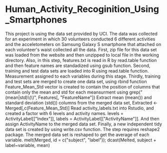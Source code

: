 # Human_Activity_Recoginition_Using_Smartphones
This project is using the data set provided by UCI. The data was collected for an experiment in which 30 volunteers conducted 6 different activities and the acceletometers on Samsung Galaxy S smartphone that attached on each volunteer's waist collected all the data. 
First, zip file for this data set was loaded from the website and then unzipped to local file in the working directory. 
Also, in this step, features.txt is read in R by read.table function and then feature names are standadized using gsub function.
Second, training and test data sets are loaded into R using read.table function. Measurement assigned to each variables during this stage.
Thirdly, training and test sets are merged to create one data set, using rbind function
Feature_Mean_Std vector is created to contain the position of columns that contain only the mean and std for each meansurment using grep("(mean|std)\\(\\)", Features[, "FeatureName"])
Extract mean (mean()) and standard deviation (std()) columns from the merged data set, Extracted <- Merged[,c(Feature_Mean_Std)]
Read activity_labels.txt into Rstudio, and created a factor with 6 levels and activity names. levels = ActivityLabel[["Index"]], labels = ActivityLabel[["ActivityName"]]. And then assign ActivityName to the merged data set.
Finally, a new independent tidy data set is created by using write.csv function. The step requires reshape2 package. The merged data set is reshaped to get the average of each variable. melt(Merged, id = c("subject", "label")); dcast(Melted, subject + label~variable, mean)
